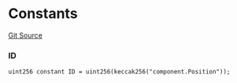 # Constants

[Git Source](https://github.com/Moving-Castles/eat-drain-arson/blob/7bfd8b7722dbe81e95349eb300f1195a0dad2f0a/src/components/PositionComponent.sol)

### ID

```solidity
uint256 constant ID = uint256(keccak256("component.Position"));
```

